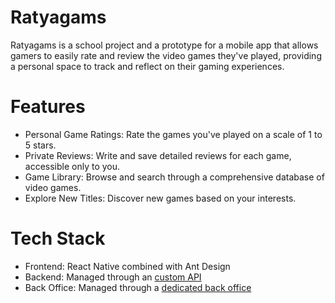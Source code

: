 # Ratyagams

Ratyagams is a school project and a prototype for a mobile app that allows gamers to easily rate and review the video games they've played, providing a personal space to track and reflect on their gaming experiences.

# Features

- Personal Game Ratings: Rate the games you've played on a scale of 1 to 5 stars.
- Private Reviews: Write and save detailed reviews for each game, accessible only to you.
- Game Library: Browse and search through a comprehensive database of video games.
- Explore New Titles: Discover new games based on your interests.

# Tech Stack
- Frontend: React Native combined with Ant Design
- Backend: Managed through an [custom API](https://github.com/Umdromil14/APIProject)
- Back Office: Managed through a [dedicated back office](https://github.com/Umdromil14/backoffice)
